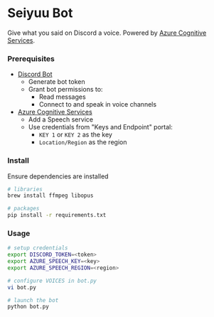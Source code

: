 # Seiyuu Bot

Give what you said on Discord a voice. Powered by [Azure Cognitive Services](https://azure.microsoft.com/en-us/services/cognitive-services/text-to-speech/).


### Prerequisites

- [Discord Bot](https://discord.com/developers/applications)
    + Generate bot token
    + Grant bot permissions to:
        * Read messages
        * Connect to and speak in voice channels
- [Azure Cognitive Services](https://azure.microsoft.com/en-us/services/cognitive-services/text-to-speech/)
    + Add a Speech service
    + Use credentials from "Keys and Endpoint" portal:
        * `KEY 1` or `KEY 2` as the key
        * `Location/Region` as the region

### Install

Ensure dependencies are installed

```bash
# libraries
brew install ffmpeg libopus

# packages
pip install -r requirements.txt
```

### Usage

```bash
# setup credentials
export DISCORD_TOKEN=<token>
export AZURE_SPEECH_KEY=<key>
export AZURE_SPEECH_REGION=<region>

# configure VOICES in bot.py
vi bot.py

# launch the bot
python bot.py
```
